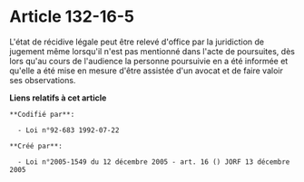 # Article 132-16-5

L'état de récidive légale peut être relevé d'office par la juridiction de jugement même lorsqu'il n'est pas mentionné dans
l'acte de poursuites, dès lors qu'au cours de l'audience la personne poursuivie en a été informée et qu'elle a été mise en
mesure d'être assistée d'un avocat et de faire valoir ses observations.

**Liens relatifs à cet article**

	**Codifié par**:

	  - Loi n°92-683 1992-07-22

	**Créé par**:

	  - Loi n°2005-1549 du 12 décembre 2005 - art. 16 () JORF 13 décembre 2005
